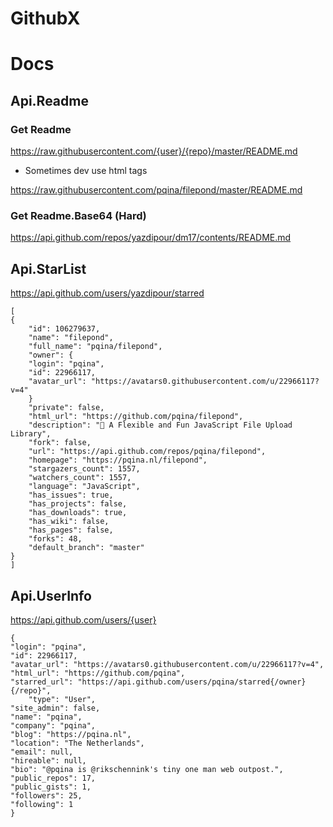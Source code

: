 # GithubX

# Docs
## Api.Readme
### Get Readme
https://raw.githubusercontent.com/{user}/{repo}/master/README.md

* Sometimes dev use html tags

https://raw.githubusercontent.com/pqina/filepond/master/README.md

### Get Readme.Base64 (Hard)

https://api.github.com/repos/yazdipour/dm17/contents/README.md


## Api.StarList

https://api.github.com/users/yazdipour/starred


    [
    {
        "id": 106279637,
        "name": "filepond",
        "full_name": "pqina/filepond",
        "owner": {
        "login": "pqina",
        "id": 22966117,
        "avatar_url": "https://avatars0.githubusercontent.com/u/22966117?v=4"
        }
        "private": false,
        "html_url": "https://github.com/pqina/filepond",
        "description": "🌊 A Flexible and Fun JavaScript File Upload Library",
        "fork": false,
        "url": "https://api.github.com/repos/pqina/filepond",
        "homepage": "https://pqina.nl/filepond",
        "stargazers_count": 1557,
        "watchers_count": 1557,
        "language": "JavaScript",
        "has_issues": true,
        "has_projects": false,
        "has_downloads": true,
        "has_wiki": false,
        "has_pages": false,
        "forks": 48,
        "default_branch": "master"
    }
    ]

## Api.UserInfo
https://api.github.com/users/{user}

    {
    "login": "pqina",
    "id": 22966117,
    "avatar_url": "https://avatars0.githubusercontent.com/u/22966117?v=4",
    "html_url": "https://github.com/pqina",
    "starred_url": "https://api.github.com/users/pqina/starred{/owner}{/repo}",
        "type": "User",
    "site_admin": false,
    "name": "pqina",
    "company": "pqina",
    "blog": "https://pqina.nl",
    "location": "The Netherlands",
    "email": null,
    "hireable": null,
    "bio": "@pqina is @rikschennink's tiny one man web outpost.",
    "public_repos": 17,
    "public_gists": 1,
    "followers": 25,
    "following": 1
    }
